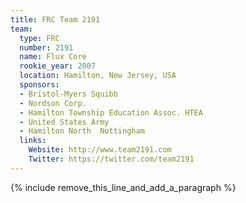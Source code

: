 ```yaml
---
title: FRC Team 2191
team:
  type: FRC
  number: 2191
  name: Flux Core
  rookie_year: 2007
  location: Hamilton, New Jersey, USA
  sponsors:
  - Bristol-Myers Squibb
  - Nordson Corp.
  - Hamilton Township Education Assoc. HTEA
  - United States Army
  - Hamilton North  Nottingham
  links:
    Website: http://www.team2191.com
    Twitter: https://twitter.com/team2191
---
```


{% include remove_this_line_and_add_a_paragraph %}